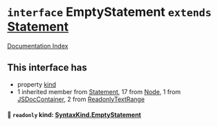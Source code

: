 # `interface` EmptyStatement `extends` [Statement](../interface.Statement/README.md)

[Documentation Index](../README.md)

## This interface has

- property [kind](#-readonly-kind-syntaxkindemptystatement)
- 1 inherited member from [Statement](../interface.Statement/README.md), 17 from [Node](../interface.Node/README.md), 1 from [JSDocContainer](../interface.JSDocContainer/README.md), 2 from [ReadonlyTextRange](../interface.ReadonlyTextRange/README.md)


#### 📄 `readonly` kind: [SyntaxKind.EmptyStatement](../enum.SyntaxKind/README.md#emptystatement--242)



